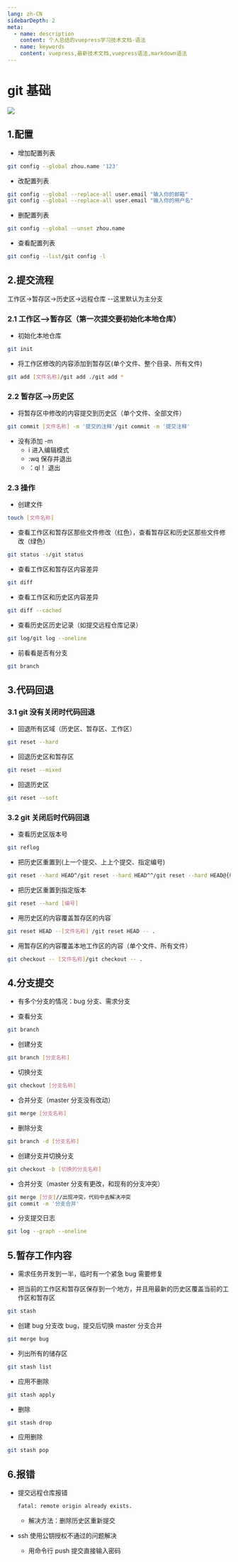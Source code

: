 ```yaml
---
lang: zh-CN
sidebarDepth: 2
meta:
  - name: description
    content: 个人总结的vuepress学习技术文档-语法
  - name: keywords
    content: vuepress,最新技术文档,vuepress语法,markdown语法
---
```


# git 基础

![](./1.png)

## 1.配置

- 增加配置列表

```sh
git config --global zhou.name '123'
```

- 改配置列表

```sh
git config --global --replace-all user.email "输入你的邮箱"
git config --global --replace-all user.email "输入你的用户名"
```

- 删配置列表

```sh
git config --global --unset zhou.name
```

- 查看配置列表

```sh
git config --list/git config -l
```

## 2.提交流程

工作区->暂存区->历史区->远程仓库 --这里默认为主分支

### 2.1 工作区-->暂存区（第一次提交要初始化本地仓库）

- 初始化本地仓库

```sh
git init
```

- 将工作区修改的内容添加到暂存区(单个文件、整个目录、所有文件)

```sh
git add [文件名称]/git add ./git add *
```

### 2.2 暂存区-->历史区

- 将暂存区中修改的内容提交到历史区（单个文件、全部文件）

```sh
git commit [文件名称] -m '提交的注释'/git commit -m '提交注释'
```

- 没有添加 -m
  - i 进入编辑模式
  - :wq 保存并退出
  - ：ql！ 退出

### 2.3 操作

- 创建文件

```sh
touch [文件名称]
```

- 查看工作区和暂存区那些文件修改（红色），查看暂存区和历史区那些文件修改（绿色）

```sh
git status -s/git status
```

- 查看工作区和暂存区内容差异

```sh
git diff
```

- 查看工作区和历史区内容差异

```sh
git diff --cached
```

- 查看历史区历史记录（如提交远程仓库记录）

```sh
git log/git log --oneline
```

- 前看看是否有分支

```sh
git branch
```

## 3.代码回退

### 3.1 git 没有关闭时代码回退

- 回退所有区域（历史区、暂存区、工作区）

```sh
git reset --hard
```

- 回退历史区和暂存区

```sh
git reset --mixed
```

- 回退历史区

```sh
git reset --soft
```

### 3.2 git 关闭后时代码回退

- 查看历史区版本号

```sh
git reflog
```

- 把历史区重置到(上一个提交、上上个提交、指定编号)

```sh
git reset --hard HEAD^/git reset --hard HEAD^^/git reset --hard HEAD@{编号}
```

- 把历史区重置到指定版本

```sh
git reset --hard [编号]
```

- 用历史区的内容覆盖暂存区的内容

```sh
git reset HEAD --[文件名称] /git reset HEAD -- .
```

- 用暂存区的内容覆盖本地工作区的内容（单个文件、所有文件）

```sh
git checkout -- [文件名称]/git checkout -- .
```

## 4.分支提交

- 有多个分支的情况：bug 分支、需求分支

- 查看分支

```sh
git branch
```

- 创建分支

```sh
git branch [分支名称]
```

- 切换分支

```sh
git checkout [分支名称]
```

- 合并分支（master 分支没有改动）

```sh
git merge [分支名称]
```

- 删除分支

```sh
git branch -d [分支名称]
```

- 创建分支并切换分支

```sh
git checkout -b [切换的分支名称]
```

- 合并分支（master 分支有更改，和现有的分支冲突）

```sh
git merge [分支]//出现冲突，代码中去解决冲突
git commit -m '分支合并'
```

- 分支提交日志

```sh
git log --graph --oneline
```

## 5.暂存工作内容

- 需求任务开发到一半，临时有一个紧急 bug 需要修复

- 把当前的工作区和暂存区保存到一个地方，并且用最新的历史区覆盖当前的工作区和暂存区

```sh
git stash
```

- 创建 bug 分支改 bug，提交后切换 master 分支合并

```sh
git merge bug
```

- 列出所有的储存区

```sh
git stash list
```

- 应用不删除

```sh
git stash apply
```

- 删除

```sh
git stash drop
```

- 应用删除

```sh
git stash pop
```

## 6.报错

- 提交远程仓库报错

  ```sh
  fatal: remote origin already exists.
  ```

  - 解决方法：删除历史区重新提交

- ssh 使用公钥授权不通过的问题解决
  - 用命令行 push 提交直接输入密码
